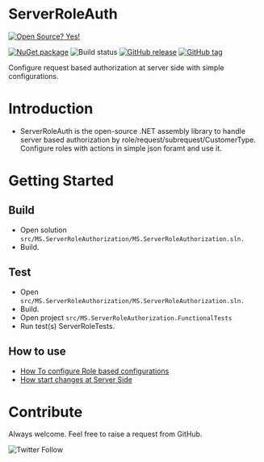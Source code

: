 # ServerRoleAuth
[![Open Source? Yes!](https://badgen.net/badge/Open%20Source%20%3F/Yes%21/blue?icon=github)](https://github.com/Naereen/badges/)

[![NuGet package](https://img.shields.io/nuget/v/ServerRoleAuth.svg)](https://www.nuget.org/packages/ServerRoleAuth/) ![Build status](https://github.com/ankitvarmait/ServerRoleAuth/workflows/.NET%20Core%20Pack/badge.svg?branch=master)
[![GitHub release](https://img.shields.io/github/release/ankitvarmait/ServerRoleAuth.svg)](https://GitHub.com/ankitvarmait/ServerRoleAuth/releases)
[![GitHub tag](https://img.shields.io/github/tag/ankitvarmait/ServerRoleAuth.svg)](https://GitHub.com/ankitvarmait/ServerRoleAuth/tags/)



Configure request based authorization at server side with simple configurations.

# Introduction 
* ServerRoleAuth is the open-source .NET assembly library to handle server based authorization by role/request/subrequest/CustomerType.
Configure roles with actions in simple json foramt and use it.

# Getting Started
## Build
* Open solution `src/MS.ServerRoleAuthorization/MS.ServerRoleAuthorization.sln.`
* Build.

## Test
* Open `src/MS.ServerRoleAuthorization/MS.ServerRoleAuthorization.sln.`
* Build.
* Open project `src/MS.ServerRoleAuthorization.FunctionalTests`
* Run test(s) ServerRoleTests.

## How to use
* [How To configure Role based configurations](https://github.com/ankitvarmait/ServerRoleAuth/blob/master/Docs/ConfigureJson.md)
* [How start changes at Server Side](https://github.com/ankitvarmait/ServerRoleAuth/blob/master/Docs/ServerSideChanges.md)

# Contribute
Always welcome. Feel free to raise a request from GitHub.


![Twitter Follow](https://img.shields.io/twitter/follow/AnkitVarmait.svg?label=Follow%20@AnkitVarmait)
